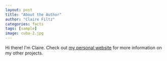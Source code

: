 ```yaml
---
layout: post
title: "About the Author"
author: "Claire Filtz"
categories: facts
tags: [sample]
image: cuba-2.jpg
---
```


Hi there! I'm Claire. Check out [my personal website](https://clairefiltz.github.io) for more information on my other projects.
